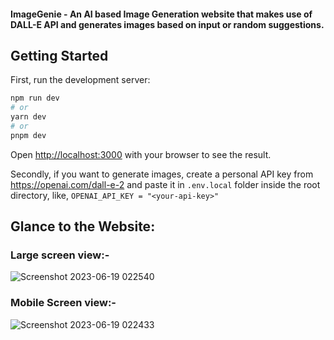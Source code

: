 #### ImageGenie - An AI based Image Generation website that makes use of DALL-E API and generates images based on input or random suggestions.

## Getting Started

First, run the development server:

```bash
npm run dev
# or
yarn dev
# or
pnpm dev
```

Open [http://localhost:3000](http://localhost:3000) with your browser to see the result.

Secondly, if you want to generate images, create a personal API key from https://openai.com/dall-e-2 and paste it in `.env.local` folder inside the root directory, like,
``` OPENAI_API_KEY = "<your-api-key>" ```


## Glance to the Website:
### Large screen view:-
![Screenshot 2023-06-19 022540](https://github.com/Tosha24/ImageGenie/assets/122423455/9fe6c4a8-2953-40ef-88e2-4d336f575a6e)
### Mobile Screen view:-
![Screenshot 2023-06-19 022433](https://github.com/Tosha24/ImageGenie/assets/122423455/cadb1b34-3234-486c-9715-2306cc835462)
